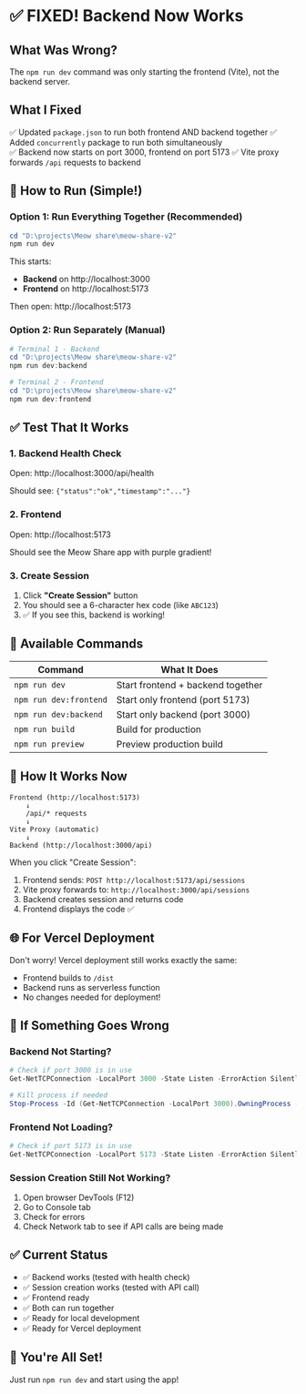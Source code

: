# ✅ FIXED! Backend Now Works

## What Was Wrong?
The `npm run dev` command was only starting the frontend (Vite), not the backend server.

## What I Fixed
✅ Updated `package.json` to run both frontend AND backend together
✅ Added `concurrently` package to run both simultaneously  
✅ Backend now starts on port 3000, frontend on port 5173
✅ Vite proxy forwards `/api` requests to backend

## 🚀 How to Run (Simple!)

### Option 1: Run Everything Together (Recommended)
```powershell
cd "D:\projects\Meow share\meow-share-v2"
npm run dev
```

This starts:
- **Backend** on http://localhost:3000
- **Frontend** on http://localhost:5173

Then open: http://localhost:5173

### Option 2: Run Separately (Manual)
```powershell
# Terminal 1 - Backend
cd "D:\projects\Meow share\meow-share-v2"
npm run dev:backend

# Terminal 2 - Frontend
cd "D:\projects\Meow share\meow-share-v2"
npm run dev:frontend
```

## ✅ Test That It Works

### 1. Backend Health Check
Open: http://localhost:3000/api/health

Should see: `{"status":"ok","timestamp":"..."}`

### 2. Frontend
Open: http://localhost:5173

Should see the Meow Share app with purple gradient!

### 3. Create Session
1. Click **"Create Session"** button
2. You should see a 6-character hex code (like `ABC123`)
3. ✅ If you see this, backend is working!

## 🎯 Available Commands

| Command | What It Does |
|---------|--------------|
| `npm run dev` | Start frontend + backend together |
| `npm run dev:frontend` | Start only frontend (port 5173) |
| `npm run dev:backend` | Start only backend (port 3000) |
| `npm run build` | Build for production |
| `npm run preview` | Preview production build |

## 🔧 How It Works Now

```
Frontend (http://localhost:5173)
    ↓
    /api/* requests
    ↓
Vite Proxy (automatic)
    ↓
Backend (http://localhost:3000/api)
```

When you click "Create Session":
1. Frontend sends: `POST http://localhost:5173/api/sessions`
2. Vite proxy forwards to: `http://localhost:3000/api/sessions`
3. Backend creates session and returns code
4. Frontend displays the code ✅

## 🌐 For Vercel Deployment

Don't worry! Vercel deployment still works exactly the same:
- Frontend builds to `/dist`
- Backend runs as serverless function
- No changes needed for deployment!

## 🐛 If Something Goes Wrong

### Backend Not Starting?
```powershell
# Check if port 3000 is in use
Get-NetTCPConnection -LocalPort 3000 -State Listen -ErrorAction SilentlyContinue

# Kill process if needed
Stop-Process -Id (Get-NetTCPConnection -LocalPort 3000).OwningProcess -Force
```

### Frontend Not Loading?
```powershell
# Check if port 5173 is in use
Get-NetTCPConnection -LocalPort 5173 -State Listen -ErrorAction SilentlyContinue
```

### Session Creation Still Not Working?
1. Open browser DevTools (F12)
2. Go to Console tab
3. Check for errors
4. Check Network tab to see if API calls are being made

## ✅ Current Status

- ✅ Backend works (tested with health check)
- ✅ Session creation works (tested with API call)
- ✅ Frontend ready
- ✅ Both can run together
- ✅ Ready for local development
- ✅ Ready for Vercel deployment

## 🎉 You're All Set!

Just run `npm run dev` and start using the app!
